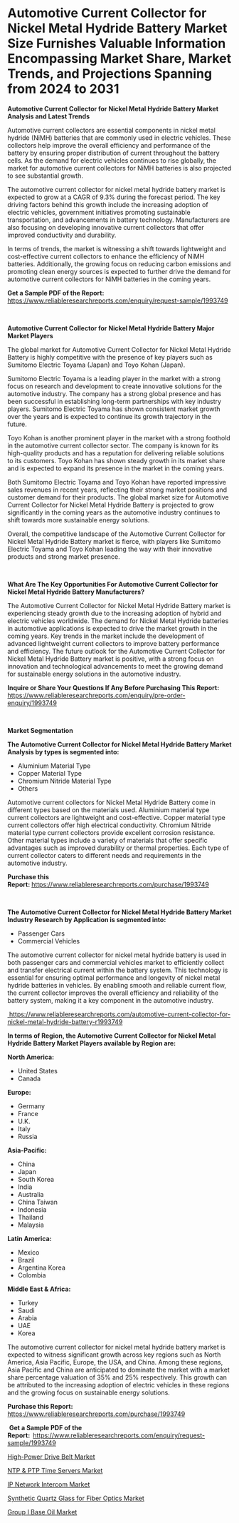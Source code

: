 <p><h1>Automotive Current Collector for Nickel Metal Hydride Battery Market Size Furnishes Valuable Information Encompassing Market Share, Market Trends, and Projections Spanning from 2024 to 2031</h1></p><p><strong>Automotive Current Collector for Nickel Metal Hydride Battery Market Analysis and Latest Trends</strong></p>
<p><p>Automotive current collectors are essential components in nickel metal hydride (NiMH) batteries that are commonly used in electric vehicles. These collectors help improve the overall efficiency and performance of the battery by ensuring proper distribution of current throughout the battery cells. As the demand for electric vehicles continues to rise globally, the market for automotive current collectors for NiMH batteries is also projected to see substantial growth.</p><p>The automotive current collector for nickel metal hydride battery market is expected to grow at a CAGR of 9.3% during the forecast period. The key driving factors behind this growth include the increasing adoption of electric vehicles, government initiatives promoting sustainable transportation, and advancements in battery technology. Manufacturers are also focusing on developing innovative current collectors that offer improved conductivity and durability.</p><p>In terms of trends, the market is witnessing a shift towards lightweight and cost-effective current collectors to enhance the efficiency of NiMH batteries. Additionally, the growing focus on reducing carbon emissions and promoting clean energy sources is expected to further drive the demand for automotive current collectors for NiMH batteries in the coming years.</p></p>
<p><strong>Get a Sample PDF of the Report:&nbsp;</strong> <a href="https://www.reliableresearchreports.com/enquiry/request-sample/1993749">https://www.reliableresearchreports.com/enquiry/request-sample/1993749</a></p>
<p>&nbsp;</p>
<p><strong>Automotive Current Collector for Nickel Metal Hydride Battery Major Market Players</strong></p>
<p><p>The global market for Automotive Current Collector for Nickel Metal Hydride Battery is highly competitive with the presence of key players such as Sumitomo Electric Toyama (Japan) and Toyo Kohan (Japan). </p><p>Sumitomo Electric Toyama is a leading player in the market with a strong focus on research and development to create innovative solutions for the automotive industry. The company has a strong global presence and has been successful in establishing long-term partnerships with key industry players. Sumitomo Electric Toyama has shown consistent market growth over the years and is expected to continue its growth trajectory in the future.</p><p>Toyo Kohan is another prominent player in the market with a strong foothold in the automotive current collector sector. The company is known for its high-quality products and has a reputation for delivering reliable solutions to its customers. Toyo Kohan has shown steady growth in its market share and is expected to expand its presence in the market in the coming years.</p><p>Both Sumitomo Electric Toyama and Toyo Kohan have reported impressive sales revenues in recent years, reflecting their strong market positions and customer demand for their products. The global market size for Automotive Current Collector for Nickel Metal Hydride Battery is projected to grow significantly in the coming years as the automotive industry continues to shift towards more sustainable energy solutions. </p><p>Overall, the competitive landscape of the Automotive Current Collector for Nickel Metal Hydride Battery market is fierce, with players like Sumitomo Electric Toyama and Toyo Kohan leading the way with their innovative products and strong market presence.</p></p>
<p>&nbsp;</p>
<p><strong>What Are The Key Opportunities For Automotive Current Collector for Nickel Metal Hydride Battery Manufacturers?</strong></p>
<p><p>The Automotive Current Collector for Nickel Metal Hydride Battery market is experiencing steady growth due to the increasing adoption of hybrid and electric vehicles worldwide. The demand for Nickel Metal Hydride batteries in automotive applications is expected to drive the market growth in the coming years. Key trends in the market include the development of advanced lightweight current collectors to improve battery performance and efficiency. The future outlook for the Automotive Current Collector for Nickel Metal Hydride Battery market is positive, with a strong focus on innovation and technological advancements to meet the growing demand for sustainable energy solutions in the automotive industry.</p></p>
<p><strong>Inquire or Share Your Questions If Any Before Purchasing This Report:</strong> <a href="https://www.reliableresearchreports.com/enquiry/pre-order-enquiry/1993749">https://www.reliableresearchreports.com/enquiry/pre-order-enquiry/1993749</a></p>
<p>&nbsp;</p>
<p><strong>Market Segmentation</strong></p>
<p><strong>The Automotive Current Collector for Nickel Metal Hydride Battery Market Analysis by types is segmented into:</strong></p>
<p><ul><li>Aluminium Material Type</li><li>Copper Material Type</li><li>Chromium Nitride Material Type</li><li>Others</li></ul></p>
<p><p>Automotive current collectors for Nickel Metal Hydride Battery come in different types based on the materials used. Aluminium material type current collectors are lightweight and cost-effective. Copper material type current collectors offer high electrical conductivity. Chromium Nitride material type current collectors provide excellent corrosion resistance. Other material types include a variety of materials that offer specific advantages such as improved durability or thermal properties. Each type of current collector caters to different needs and requirements in the automotive industry.</p></p>
<p><strong>Purchase this Report:&nbsp;</strong><a href="https://www.reliableresearchreports.com/purchase/1993749">https://www.reliableresearchreports.com/purchase/1993749</a></p>
<p>&nbsp;</p>
<p><strong>The Automotive Current Collector for Nickel Metal Hydride Battery Market Industry Research by Application is segmented into:</strong></p>
<p><ul><li>Passenger Cars</li><li>Commercial Vehicles</li></ul></p>
<p><p>The automotive current collector for nickel metal hydride battery is used in both passenger cars and commercial vehicles market to efficiently collect and transfer electrical current within the battery system. This technology is essential for ensuring optimal performance and longevity of nickel metal hydride batteries in vehicles. By enabling smooth and reliable current flow, the current collector improves the overall efficiency and reliability of the battery system, making it a key component in the automotive industry.</p></p>
<p><a href="https://www.reliableresearchreports.com/automotive-current-collector-for-nickel-metal-hydride-battery-r1993749">&nbsp;https://www.reliableresearchreports.com/automotive-current-collector-for-nickel-metal-hydride-battery-r1993749</a></p>
<p><strong>In terms of Region, the Automotive Current Collector for Nickel Metal Hydride Battery Market Players available by Region are:</strong></p>
<p>
    <p> <strong> North America: </strong>
        <ul>
            <li>United States</li>
            <li>Canada</li>
        </ul>
        </p> 
    <p> <strong> Europe: </strong>
        <ul>
            <li>Germany</li>
            <li>France</li>
            <li>U.K.</li>
            <li>Italy</li>
            <li>Russia</li>
        </ul>
        </p> 
    <p> <strong> Asia-Pacific: </strong>
        <ul>
            <li>China</li>
            <li>Japan</li>
            <li>South Korea</li>
            <li>India</li>
            <li>Australia</li>
            <li>China Taiwan</li>
            <li>Indonesia</li>
            <li>Thailand</li>
            <li>Malaysia</li>
        </ul>
        </p> 
    <p> <strong> Latin America: </strong>
        <ul>
            <li>Mexico</li>
            <li>Brazil</li>
            <li>Argentina Korea</li>
            <li>Colombia</li>
        </ul>
        </p> 
    <p> <strong> Middle East & Africa: </strong>
        <ul>
            <li>Turkey</li>
            <li>Saudi</li>
            <li>Arabia</li>
            <li>UAE</li>
            <li>Korea</li>
        </ul>
    </p>
    </p>
<p><p>The automotive current collector for nickel metal hydride battery market is expected to witness significant growth across key regions such as North America, Asia Pacific, Europe, the USA, and China. Among these regions, Asia Pacific and China are anticipated to dominate the market with a market share percentage valuation of 35% and 25% respectively. This growth can be attributed to the increasing adoption of electric vehicles in these regions and the growing focus on sustainable energy solutions.</p></p>
<p><strong>Purchase this Report: </strong><a href="https://www.reliableresearchreports.com/purchase/1993749">https://www.reliableresearchreports.com/purchase/1993749</a></p>
<p>&nbsp;<strong>Get a Sample PDF of the Report:&nbsp;&nbsp;</strong><a href="https://www.reliableresearchreports.com/enquiry/request-sample/1993749">https://www.reliableresearchreports.com/enquiry/request-sample/1993749</a></p>
<p><strong></strong></p>
<p><p><a href="https://medium.com/@abdulkoss1914/global-high-power-drive-belt-market-by-product-type-by-application-by-region-and-companies-11d79c741bc6">High-Power Drive Belt Market</a></p><p><a href="https://github.com/fkhcgcyl33/Market-Research-Report-List-1/blob/main/ntp-ptp-time-servers-market.md">NTP & PTP Time Servers Market</a></p><p><a href="https://github.com/ctanaka235/Market-Research-Report-List-1/blob/main/ip-network-intercom-market.md">IP Network Intercom Market</a></p><p><a href="https://issuu.com/reportprime-2/docs/synthetic-quartz-glass-for-fiber-optics-market-siz">Synthetic Quartz Glass for Fiber Optics Market</a></p><p><a href="https://issuu.com/reportprime-2/docs/group-i-base-oil-market-size-2030.pptx">Group I Base Oil Market</a></p></p>